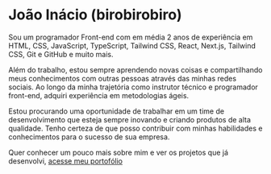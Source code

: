 # João Inácio (birobirobiro)

<p>Sou um programador Front-end com em média 2 anos de experiência em HTML, CSS, JavaScript, TypeScript, Tailwind CSS, React, Next.js, Tailwind CSS, Git e GitHub e muito mais.</p>

<p>Além do trabalho, estou sempre aprendendo novas coisas e compartilhando meus conhecimentos com outras pessoas através das minhas redes sociais. Ao longo da minha trajetória como instrutor técnico e programador front-end, adquiri experiência em metodologias ágeis.</p>

<p>Estou procurando uma oportunidade de trabalhar em um time de desenvolvimento que esteja sempre inovando e criando produtos de alta qualidade. Tenho certeza de que posso contribuir com minhas habilidades e conhecimentos para o sucesso de sua empresa.</p>

<p>Quer conhecer um pouco mais sobre mim e ver os projetos que já desenvolvi, <a href="https://birobirobiro.dev" target="_blank">acesse meu portofólio</a></p>
